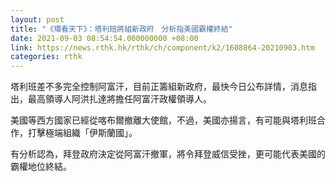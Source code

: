 ```yaml
---
layout: post
title: "《環看天下》：塔利班將組新政府　分析指美國霸權終結"
date: 2021-09-03 08:54:54.000000000 +08:00
link: https://news.rthk.hk/rthk/ch/component/k2/1608864-20210903.htm
categories: rthk
---
```


塔利班差不多完全控制阿富汗，目前正籌組新政府，最快今日公布詳情，消息指出，最高領導人阿洪扎達將擔任阿富汗政權領導人。

美國等西方國家已經從喀布爾撤離大使館，不過，美國亦揚言，有可能與塔利班合作，打擊極端組織「伊斯蘭國」。

有分析認為，拜登政府決定從阿富汗撤軍，將令拜登威信受挫，更可能代表美國的霸權地位終結。
